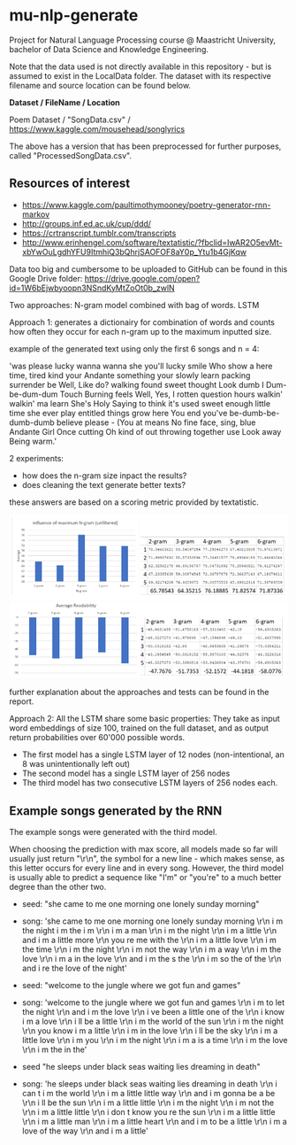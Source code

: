 # mu-nlp-generate
Project for Natural Language Processing course @ Maastricht University, bachelor of Data Science and Knowledge Engineering.

Note that the data used is not directly available in this repository - but is assumed to exist in the LocalData folder. The dataset with its respective filename and source location can be found below.

**Dataset / FileName / Location**
  
Poem Dataset / "SongData.csv" / https://www.kaggle.com/mousehead/songlyrics

The above has a version that has been preprocessed for further purposes, called "ProcessedSongData.csv".

## Resources of interest
- https://www.kaggle.com/paultimothymooney/poetry-generator-rnn-markov
- http://groups.inf.ed.ac.uk/cup/ddd/
- https://crtranscript.tumblr.com/transcripts
- http://www.erinhengel.com/software/textatistic/?fbclid=IwAR2O5evMt-xbYwOuLgdhYFU9ItmhiQ3bQhrjSAOFOF8aY0p_Ytu1b4GjKqw

Data too big and cumbersome to be uploaded to GitHub can be found in this Google Drive folder:
https://drive.google.com/open?id=1W6bEjwbyoopn3NSndKyMtZoOt0b_zwlN

Two approaches:
N-gram model combined with bag of words.
LSTM

Approach 1:
generates a dictionairy for combination of words and counts how often they occur for each n-gram up to the maximum inputted size.

example of the generated text using only the first 6 songs and n = 4:

'was please lucky wanna wanna she you'll lucky smile Who show a here time, tired kind your Andante something your slowly learn packing surrender be Well, Like do? walking found sweet thought Look dumb I Dum-be-dum-dum Touch Burning feels Well, Yes, I rotten question hours walkin' walkin' ma learn She's Holy Saying to think it's used sweet enough little time she ever play entitled things grow here You end you've be-dumb-be-dumb-dumb believe please - (You at means No fine face, sing, blue Andante Girl Once cutting Oh kind of out throwing together use Look away Being warm.'

2 experiments:
- how does the n-gram size inpact the results?
- does cleaning the text generate better texts?

these answers are based on a scoring metric provided by textatistic.

![Screenshot](unfiltered.PNG)
![Screenshot](filtered.PNG)

further explanation about the approaches and tests can be found in the report.

Approach 2:
All the LSTM share some basic properties: They take as input word embeddings of size 100, trained on the full dataset, and as output return probabilities over 60'000 possible words.

- The first model has a single LSTM layer of 12 nodes (non-intentional, an 8 was unintentionally left out)
- The second model has a single LSTM layer of 256 nodes
- The third model has two consecutive LSTM layers of 256 nodes each.

## Example songs generated by the RNN

The example songs were generated with the third model.

When choosing the prediction with max score, all models made so far will usually just return "\\r\\n", the symbol for a new line - which makes sense, as this letter occurs for every line and in every song. However, the third model is usually able to predict a sequence like "I'm" or "you're" to a much better degree than the other two.

- seed: "she came to me one morning one lonely sunday morning"
- song: 'she came to me one morning one lonely sunday morning \\r\\n i m the night i m the i m \\r\\n i m a man \\r\\n i m the night \\r\\n i m a little \\r\\n and i m a little more \\r\\n you re me with the \\r\\n i m a little love \\r\\n i m the time \\r\\n i m the night \\r\\n i m not the way \\r\\n i m a way \\r\\n i m the love \\r\\n i m a in the love \\r\\n and i m the s the \\r\\n i m so the of the \\r\\n and i re the love of the night'


- seed: "welcome to the jungle where we got fun and games"
- song: 'welcome to the jungle where we got fun and games \\r\\n i m to let the night \\r\\n and i m the love \\r\\n i ve been a little one of the \\r\\n i know i m a love \\r\\n i ll be a little \\r\\n i m the world of the sun \\r\\n i m the night \\r\\n you know i m a little \\r\\n i m in the love \\r\\n i ll be the sky \\r\\n i m a little love \\r\\n i m you \\r\\n i m the night \\r\\n i m a is a time \\r\\n i m the love \\r\\n i m the in the'

- seed "he sleeps under black seas waiting lies dreaming in death"
- song: 'he sleeps under black seas waiting lies dreaming in death \\r\\n i can t i m the world \\r\\n i m a little little way \\r\\n and i m gonna be a be \\r\\n i ll be the sun \\r\\n i m a little little \\r\\n i m the night \\r\\n i m not the \\r\\n i m a little little \\r\\n i don t know you re the sun \\r\\n i m a little little \\r\\n i m a little man \\r\\n i m a little heart \\r\\n and i m to be a little \\r\\n i m a love of the way \\r\\n and i m a little'
